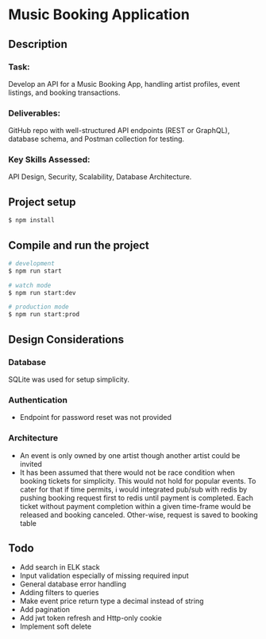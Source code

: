 # Music Booking Application

## Description

### Task:
Develop an API for a Music Booking App, handling artist profiles, event listings, and booking transactions.

### Deliverables: 
GitHub repo with well-structured API endpoints (REST or GraphQL), database schema, and Postman collection for testing.

### Key Skills Assessed: 
API Design, Security, Scalability, Database Architecture.

## Project setup

```bash
$ npm install
```

## Compile and run the project

```bash
# development
$ npm run start

# watch mode
$ npm run start:dev

# production mode
$ npm run start:prod
```
## Design Considerations

### Database
SQLite was used for setup simplicity.

### Authentication
- Endpoint for password reset was not provided 

### Architecture
- An event is only owned by one artist though another artist could be invited
- It has been assumed that there would not be race condition when booking tickets for simplicity. This would not hold for popular events. To cater for that if time permits, i would integrated pub/sub with redis by pushing booking request first to redis until payment is completed. Each ticket without payment completion within a given time-frame would be released and booking canceled. Other-wise, request is saved to booking table


## Todo
- Add search in ELK stack
- Input validation especially of missing required input
- General database error handling
- Adding filters to queries
- Make event price return type a decimal instead of string
- Add pagination 
- Add jwt token refresh and Http-only cookie
- Implement soft delete